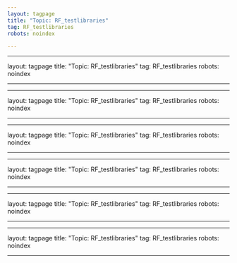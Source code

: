 ```yaml
---
layout: tagpage
title: "Topic: RF_testlibraries"
tag: RF_testlibraries
robots: noindex

---
```

---
layout: tagpage
title: "Topic: RF_testlibraries"
tag: RF_testlibraries
robots: noindex

---
---
layout: tagpage
title: "Topic: RF_testlibraries"
tag: RF_testlibraries
robots: noindex

---
---
layout: tagpage
title: "Topic: RF_testlibraries"
tag: RF_testlibraries
robots: noindex

---
---
layout: tagpage
title: "Topic: RF_testlibraries"
tag: RF_testlibraries
robots: noindex

---
---
layout: tagpage
title: "Topic: RF_testlibraries"
tag: RF_testlibraries
robots: noindex

---
---
layout: tagpage
title: "Topic: RF_testlibraries"
tag: RF_testlibraries
robots: noindex

---
